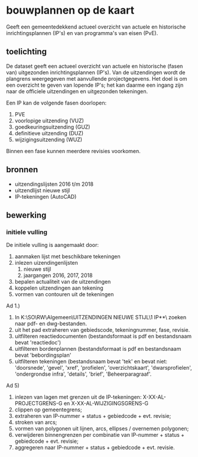 # bouwplannen op de kaart
Geeft een gemeentedekkend actueel overzicht van actuele en historische inrichtingsplannen (IP's) en van programma's van eisen (PvE).

## toelichting

De dataset geeft een actueel overzicht van actuele en historische (fasen van) uitgezonden inrichtingsplannen (IP's). Van de uitzendingen wordt de plangrens weergegeven met aanvullende projectgegevens. Het doel is om een overzicht te geven van lopende IP's; het kan daarme een ingang zijn naar de officiele uitzendingen en uitgezonden tekeningen.

Een IP kan de volgende fasen doorlopen:

1. PVE
2. voorlopige uitzending (VUZ)
3. goedkeuringsuitzending (GUZ)
4. definitieve uitzending (DUZ)
5. wijzigingsuitzending (WUZ)

Binnen een fase kunnen meerdere revisies voorkomen.

## bronnen

* uitzendingslijsten 2016 t/m 2018
* uitzendlijst nieuwe stijl
* IP-tekeningen (AutoCAD)

## bewerking
### initiele vulling

De initiele vulling is aangemaakt door:

1. aanmaken lijst met beschikbare tekeningen
2. inlezen uizendingenlijsten
   1. nieuwe stijl
   2. jaargangen 2016, 2017, 2018
3. bepalen actualiteit van de uitzendingen
4. koppelen uitzendingen aan tekening
5. vormen van contouren uit de tekeningen

Ad 1.)
1. In K:\SO\RW\Algemeen\UITZENDINGEN NIEUWE STIJL\1 IP\**\ zoeken naar pdf- en dwg-bestanden.
2. uit het pad extraheren van gebiedscode, tekeningnummer, fase, revisie.
3. uitfilteren reactiedocumenten (bestandsformaat is pdf en bestandsnaam bevat 'reactiedoc')
4. uitfilteren bordenplannen (bestandsformaat is pdf en bestandsnaam bevat 'bebordingsplan'
5. uitfilteren tekeningen (bestandsnaam bevat 'tek' en bevat niet: 'doorsnede', 'gevel', 'xref', 'profielen', 'overzichtskaart', 'dwarsprofielen', 'ondergrondse infra', 'details', 'brief', 'Beheerparagraaf'.

Ad 5)
1. inlezen van lagen met grenzen uit de IP-tekeningen: X-XX-AL-PROJECTGRENS-G en X-XX-AL-WIJZIGINGSGRENS-G
2. clippen op gemeentegrens;
3. extraheren van IP-nummer + status + gebiedcode + evt. revisie;
4. stroken van arcs;
5. vormen van polygonen uit lijnen, arcs, ellipses / overnemen polygonen;
6. verwijderen binnengrenzen per combinatie van IP-nummer + status + gebiedcode + evt. revisie;
7. aggregeren naar IP-nummer + status + gebiedcode + evt. revisie.
